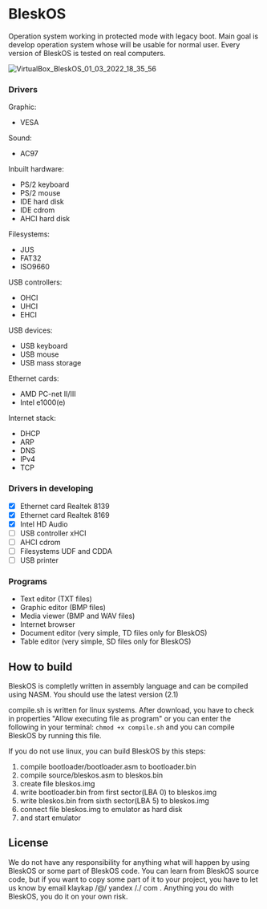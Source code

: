 # BleskOS
Operation system working in protected mode with legacy boot. Main goal is develop operation system whose will be usable for normal user. Every version of BleskOS is tested on real computers.

![VirtualBox_BleskOS_01_03_2022_18_35_56](https://user-images.githubusercontent.com/43180618/158466244-77a4047c-7ae9-487b-895a-b49a4ebbcb99.png)


### Drivers
Graphic:
* VESA

Sound:
* AC97

Inbuilt hardware:
* PS/2 keyboard
* PS/2 mouse
* IDE hard disk
* IDE cdrom
* AHCI hard disk

Filesystems:
* JUS
* FAT32
* ISO9660

USB controllers:
* OHCI
* UHCI
* EHCI

USB devices:
* USB keyboard
* USB mouse
* USB mass storage

Ethernet cards:
* AMD PC-net II/III
* Intel e1000(e)

Internet stack:
* DHCP
* ARP
* DNS
* IPv4
* TCP

### Drivers in developing
- [x] Ethernet card Realtek 8139
- [x] Ethernet card Realtek 8169
- [x] Intel HD Audio
- [ ] USB controller xHCI
- [ ] AHCI cdrom
- [ ] Filesystems UDF and CDDA
- [ ] USB printer

### Programs
* Text editor (TXT files)
* Graphic editor (BMP files)
* Media viewer (BMP and WAV files)
* Internet browser
* Document editor (very simple, TD files only for BleskOS)
* Table editor (very simple, SD files only for BleskOS)

## How to build
BleskOS is completly written in assembly language and can be compiled using NASM. You should use the latest version (2.1)

compile.sh is written for linux systems. After download, you have to check in properties "Allow executing file as program" or you can enter the following in your terminal: ```chmod +x compile.sh``` and you can compile BleskOS by running this file.

If you do not use linux, you can build BleskOS by this steps:
1. compile bootloader/bootloader.asm to bootloader.bin
2. compile source/bleskos.asm to bleskos.bin
3. create file bleskos.img
4. write bootloader.bin from first sector(LBA 0) to bleskos.img
5. write bleskos.bin from sixth sector(LBA 5) to bleskos.img
6. connect file bleskos.img to emulator as hard disk
7. and start emulator

## License
We do not have any responsibility for anything what will happen by using BleskOS or some part of BleskOS code.
You can learn from BleskOS source code, but if you want to copy some part of it to your project, you have to let us know by email klaykap /@/ yandex /./ com .
Anything you do with BleskOS, you do it on your own risk.

